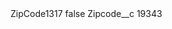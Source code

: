 <?xml version="1.0" encoding="UTF-8"?>
<CustomMetadata xmlns="http://soap.sforce.com/2006/04/metadata" xmlns:xsi="http://www.w3.org/2001/XMLSchema-instance" xmlns:xsd="http://www.w3.org/2001/XMLSchema">
    <label>ZipCode1317</label>
    <protected>false</protected>
    <values>
        <field>Zipcode__c</field>
        <value xsi:type="xsd:string">19343</value>
    </values>
</CustomMetadata>

